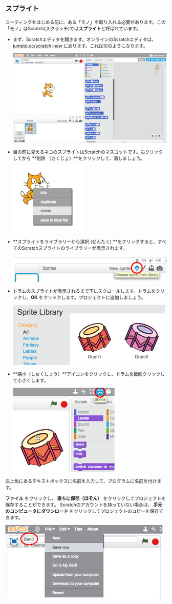 ## スプライト

コーディングをはじめる前に、ある「モノ」を取り入れる必要があります。この「モノ」はScratch(スクラッチ)では**スプライト**と呼ばれています。

+ まず、Scratchエディタを開きます。オンラインのScratchエディタは、<a href="http://jumpto.cc/scratch-new" target="_blank"> jumpto.cc/scratch-new</a> にあります。これは次のようになります。
    
    ![screenshot](images/band-scratch.png)

+ 目の前に見えるネコのスプライトはScratchのマスコットです。右クリックしてから **削除 （さくじょ）**をクリックして、消しましょう。
    
    ![screenshot](images/band-delete.png)

+ **スプライトをライブラリーから選択 (せんたく) **をクリックすると、すべてのScratchスプライトのライブラリーが表示されます。
    
    ![screenshot](images/band-sprite-library.png)

+ ドラムのスプライトが表示されるまで下にスクロールします。ドラムをクリックし、**OK** をクリックします。プロジェクトに追加しましょう。
    
    ![screenshot](images/band-sprite-drum.png)

+ **縮小（しゅくしょう）**アイコンをクリックし、ドラムを数回クリックして小さくします。
    
    ![screenshot](images/band-shrink.png)

左上角にあるテキストボックスに名前を入力して、プログラムに名前を付けます。

**ファイル** をクリックし、 **直ちに保存（ほぞん）** をクリックしてプロジェクトを保存することができます。 Scratchのアカウントを持っていない場合は、 **手元のコンピュータにダウンロード** をクリックしてプロジェクトのコピーを保存できます。

![screenshot](images/band-save.png)